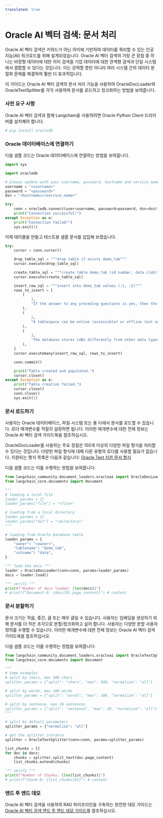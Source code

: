 ```yaml
---
translated: true
---
```


# Oracle AI 벡터 검색: 문서 처리

Oracle AI 벡터 검색은 키워드가 아닌 의미에 기반하여 데이터를 쿼리할 수 있는 인공 지능(AI) 워크로드를 위해 설계되었습니다. Oracle AI 벡터 검색의 가장 큰 장점 중 하나는 비정형 데이터에 대한 의미 검색을 기업 데이터에 대한 관계형 검색과 단일 시스템에서 결합할 수 있다는 것입니다. 이는 강력할 뿐만 아니라 여러 시스템 간의 데이터 분절화 문제를 해결하여 훨씬 더 효과적입니다.

이 가이드는 Oracle AI 벡터 검색의 문서 처리 기능을 사용하여 OracleDocLoader와 OracleTextSplitter를 각각 사용하여 문서를 로드하고 청크화하는 방법을 보여줍니다.

### 사전 요구 사항

Oracle AI 벡터 검색과 함께 Langchain을 사용하려면 Oracle Python Client 드라이버를 설치해야 합니다.

```python
# pip install oracledb
```

### Oracle 데이터베이스에 연결하기

다음 샘플 코드는 Oracle 데이터베이스에 연결하는 방법을 보여줍니다.

```python
import sys

import oracledb

# please update with your username, password, hostname and service_name
username = "<username>"
password = "<password>"
dsn = "<hostname>/<service_name>"

try:
    conn = oracledb.connect(user=username, password=password, dsn=dsn)
    print("Connection successful!")
except Exception as e:
    print("Connection failed!")
    sys.exit(1)
```

이제 테이블을 만들고 테스트용 샘플 문서를 삽입해 보겠습니다.

```python
try:
    cursor = conn.cursor()

    drop_table_sql = """drop table if exists demo_tab"""
    cursor.execute(drop_table_sql)

    create_table_sql = """create table demo_tab (id number, data clob)"""
    cursor.execute(create_table_sql)

    insert_row_sql = """insert into demo_tab values (:1, :2)"""
    rows_to_insert = [
        (
            1,
            "If the answer to any preceding questions is yes, then the database stops the search and allocates space from the specified tablespace; otherwise, space is allocated from the database default shared temporary tablespace.",
        ),
        (
            2,
            "A tablespace can be online (accessible) or offline (not accessible) whenever the database is open.\nA tablespace is usually online so that its data is available to users. The SYSTEM tablespace and temporary tablespaces cannot be taken offline.",
        ),
        (
            3,
            "The database stores LOBs differently from other data types. Creating a LOB column implicitly creates a LOB segment and a LOB index. The tablespace containing the LOB segment and LOB index, which are always stored together, may be different from the tablespace containing the table.\nSometimes the database can store small amounts of LOB data in the table itself rather than in a separate LOB segment.",
        ),
    ]
    cursor.executemany(insert_row_sql, rows_to_insert)

    conn.commit()

    print("Table created and populated.")
    cursor.close()
except Exception as e:
    print("Table creation failed.")
    cursor.close()
    conn.close()
    sys.exit(1)
```

### 문서 로드하기

사용자는 Oracle 데이터베이스, 파일 시스템 또는 둘 다에서 문서를 로드할 수 있습니다. 로더 매개변수를 적절히 설정하면 됩니다. 이러한 매개변수에 대한 전체 정보는 Oracle AI 벡터 검색 가이드북을 참조하십시오.

OracleDocLoader를 사용하는 주요 장점은 150개 이상의 다양한 파일 형식을 처리할 수 있다는 것입니다. 다양한 파일 형식에 대해 다른 유형의 로더를 사용할 필요가 없습니다. 지원되는 형식 목록은 다음과 같습니다: [Oracle Text 지원 문서 형식](https://docs.oracle.com/en/database/oracle/oracle-database/23/ccref/oracle-text-supported-document-formats.html)

다음 샘플 코드는 이를 수행하는 방법을 보여줍니다:

```python
from langchain_community.document_loaders.oracleai import OracleDocLoader
from langchain_core.documents import Document

"""
# loading a local file
loader_params = {}
loader_params["file"] = "<file>"

# loading from a local directory
loader_params = {}
loader_params["dir"] = "<directory>"
"""

# loading from Oracle Database table
loader_params = {
    "owner": "<owner>",
    "tablename": "demo_tab",
    "colname": "data",
}

""" load the docs """
loader = OracleDocLoader(conn=conn, params=loader_params)
docs = loader.load()

""" verify """
print(f"Number of docs loaded: {len(docs)}")
# print(f"Document-0: {docs[0].page_content}") # content
```

### 문서 분할하기

문서 크기는 작음, 중간, 큼 또는 매우 큼일 수 있습니다. 사용자는 임베딩을 생성하기 위해 문서를 더 작은 조각으로 분할/청크화하고 싶어 합니다. 사용자는 다양한 분할 사용자 정의를 수행할 수 있습니다. 이러한 매개변수에 대한 전체 정보는 Oracle AI 벡터 검색 가이드북을 참조하십시오.

다음 샘플 코드는 이를 수행하는 방법을 보여줍니다:

```python
from langchain_community.document_loaders.oracleai import OracleTextSplitter
from langchain_core.documents import Document

"""
# Some examples
# split by chars, max 500 chars
splitter_params = {"split": "chars", "max": 500, "normalize": "all"}

# split by words, max 100 words
splitter_params = {"split": "words", "max": 100, "normalize": "all"}

# split by sentence, max 20 sentences
splitter_params = {"split": "sentence", "max": 20, "normalize": "all"}
"""

# split by default parameters
splitter_params = {"normalize": "all"}

# get the splitter instance
splitter = OracleTextSplitter(conn=conn, params=splitter_params)

list_chunks = []
for doc in docs:
    chunks = splitter.split_text(doc.page_content)
    list_chunks.extend(chunks)

""" verify """
print(f"Number of Chunks: {len(list_chunks)}")
# print(f"Chunk-0: {list_chunks[0]}") # content
```

### 엔드 투 엔드 데모

Oracle AI 벡터 검색을 사용하여 RAG 파이프라인을 구축하는 완전한 데모 가이드는 [Oracle AI 벡터 검색 엔드 투 엔드 데모 가이드](https://github.com/langchain-ai/langchain/tree/master/cookbook/oracleai_demo.md)를 참조하십시오.
